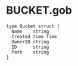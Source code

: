 BUCKET.gob
==========

```
type Bucket struct {
  Name    string
  Created time.Time
  OwnerID string
  ID      string
  Path    string
}
```
